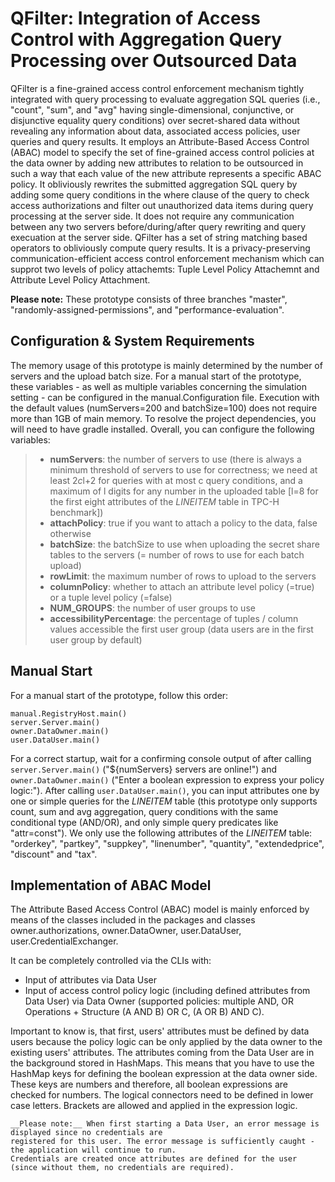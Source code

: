 # QFilter: Integration of Access Control with Aggregation Query Processing over Outsourced Data #

QFilter is a fine-grained access control enforcement mechanism tightly integrated with query processing to evaluate aggregation SQL queries (i.e., "count", "sum", and "avg" having single-dimensional, conjunctive, or disjunctive equality query conditions) over secret-shared data without revealing any information about data, associated access policies, user queries and query results. It employs an Attribute-Based Access Control (ABAC) model to specify the set of fine-grained access control policies at the data owner by adding new attributes to relation to be outsourced in such a way that each value of the new attribute represents a specific ABAC policy. It obliviously rewrites the submitted aggregation SQL query by adding some query conditions in the where clause of the query to check access authorizations and filter out unauthorized data items during query processing at the server side. It does not require any communication between any two servers before/during/after query rewriting and query execuation at the server side. QFilter has a set of string matching based operators to obliviously compute query results. It is a privacy-preserving communication-efficient access control enforcement mechanism which can supprot two levels of policy attachemts: Tuple Level Policy Attachemnt and Attribute Level Policy Attachment.

__Please note:__ These prototype consists of three branches "master", "randomly-assigned-permissions", and "performance-evaluation". 

## Configuration &amp; System Requirements ##
The memory usage of this prototype is mainly determined by the number of servers and the upload batch size.
For a manual start of the prototype, these variables - as well as multiple variables concerning the simulation setting - can be configured in the manual.Configuration file.
Execution with the default values (numServers=200 and batchSize=100) does not require more than 1GB of main memory.
To resolve the project dependencies, you will need to have gradle installed.
Overall, you can configure the following variables:

> - **numServers**: the number of servers to use (there is always a minimum threshold of servers to use for correctness; we need at least 2*c*l+2 for queries with at most c query conditions, and a maximum of l digits for any number in the uploaded table [l=8 for the first eight attributes of the *LINEITEM* table in TPC-H benchmark])
> - **attachPolicy**: true if you want to attach a policy to the data, false otherwise
> - **batchSize**: the batchSize to use when uploading the secret share tables to the servers (= number of rows to use for each batch upload)
> - **rowLimit**: the maximum number of rows to upload to the servers
> - **columnPolicy**: whether to attach an attribute level policy (=true) or a tuple level policy (=false)
> - **NUM_GROUPS**: the number of user groups to use
> - **accessibilityPercentage**: the percentage of tuples / column values accessible the first user group (data users are in the first user group by default)

## Manual Start ##
For a manual start of the prototype, follow this order:
```
manual.RegistryHost.main()
server.Server.main()
owner.DataOwner.main()
user.DataUser.main()
```
For a correct startup, wait for a confirming console output of after calling <code>server.Server.main()</code> ("${numServers} servers are online!") and <code>owner.DataOwner.main()</code> ("Enter a boolean expression to express your policy logic:").
After calling <code>user.DataUser.main()</code>, you can input attributes one by one or simple queries for the *LINEITEM* table (this prototype only supports count, sum and avg aggregation, query conditions with the same conditional type (AND/OR), and only simple query predicates like "attr=const").
We only use the following attributes of the *LINEITEM* table: "orderkey", "partkey", "suppkey", "linenumber", "quantity", "extendedprice", "discount" and "tax".

## Implementation of ABAC Model ##
The Attribute Based Access Control (ABAC) model is mainly enforced by means of the classes included in the packages and classes owner.authorizations, owner.DataOwner, user.DataUser, user.CredentialExchanger.

It can be completely controlled via the CLIs with:
* Input of attributes via Data User 
* Input of access control policy logic (including defined attributes from Data User) via Data Owner (supported policies: multiple AND, OR Operations + Structure (A AND B) OR C, (A OR B) AND C).

Important to know is, that first, users' attributes must be defined by data users because the policy logic can be only applied by the data owner to the existing users' attributes. The attributes coming from the Data User are in the background stored in HashMaps. This means that you have to use the HashMap keys for defining the boolean expression at the data owner side. These keys are numbers and therefore, all boolean expressions are checked for numbers. The logical connectors need to be defined in lower case letters. Brackets are allowed and applied in the expression logic. 
```
__Please note:__ When first starting a Data User, an error message is displayed since no credentials are 
registered for this user. The error message is sufficiently caught - the application will continue to run.
Credentials are created once attributes are defined for the user (since without them, no credentials are required).
